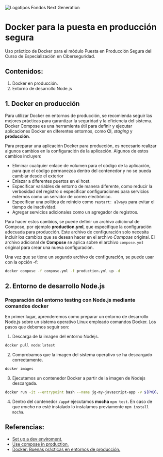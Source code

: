 ![Logotipos Fondos Next Generation](../imagenes/Logotipo_ME_FP_GV_FSE.png)
# Docker para la puesta en producción segura
Uso práctico de Docker para el módulo Puesta en Producción Segura del Curso de Especialización en Ciberseguridad.

## Contenidos:
1. Docker en producción.
2. Entorno de desarrollo Node.js

## 1. Docker en producción
Para utilizar Docker en entornos de producción, se recomienda seguir las mejores prácticas para garantizar la seguridad y la eficiencia del sistema. Docker Compose es una herramienta útil para definir y ejecutar aplicaciones Docker en diferentes entornos, como **CI**, *staging* y **producción**.

Para preparar una aplicación Docker para producción, es necesario realizar algunos cambios en la configuración de la aplicación. Algunos de estos cambios incluyen:

- Eliminar cualquier enlace de volumen para el código de la aplicación, para que el código permanezca dentro del contenedor y no se pueda cambiar desde el exterior
- Enlazar a diferentes puertos en el host.
- Especificar variables de entorno de manera diferente, como reducir la verbosidad del registro o especificar configuraciones para servicios externos como un servidor de correo electrónico.
- Especificar una política de reinicio como `restart: always` para evitar el tiempo de inactividad.
- Agregar servicios adicionales como un agregador de registros.

Para hacer estos cambios, se puede definir un archivo adicional de Compose, por ejemplo **production.yml**, que especifique la configuración adecuada para producción. Este archivo de configuración solo necesita incluir los cambios que se desean hacer en el archivo *Compose* original. El archivo adicional de **Compose** se aplica sobre el archivo `compose.yml` original para crear una nueva configuración.

Una vez que se tiene un segundo archivo de configuración, se puede usar con la opción -f:
```sh
docker compose -f compose.yml -f production.yml up -d
```
## 2. Entorno de desarrollo Node.js
### Preparación del entorno testing con Node.js mediante comandos docker
En primer lugar, aprenderemos como preparar un entorno de desarrollo Node.js sobre un sistema operativo Linux empleado comandos Docker. Los pasos que debemos seguir son:
1. Descarga de la imagen del entorno Nodejs.
```bash
docker pull node:latest
```
2. Comprobamos que la imagen del sistema operativo se ha descargado correctamente.
```bash
docker images
```
3. Ejecutamos un contenedor Docker a partir de la imagen de Nodejs descargada.
```bash
docker run -it --entrypoint bash --name jg-my-javascript-app -v ${PWD}/my-javascript-app:/app -w /app node:latest
```
4. Dentro del contenedor `/app#` ejecutamos **mocha** `mpm test`. En caso de que *mocha* no esté instalado lo instalamos previamente `npm install mocha`.

## Referencias:
- [Set up a dev enviroment.](https://docs.docker.com/desktop/dev-environments/set-up/)
- [Use compose in production.](https://docs.docker.com/compose/production/)
- [Docker: Buenas prácticas en entornos de producción.](https://santimacnet.wordpress.com/2017/10/22/docker-buenas-practicas-en-entornos-de-produccion/)